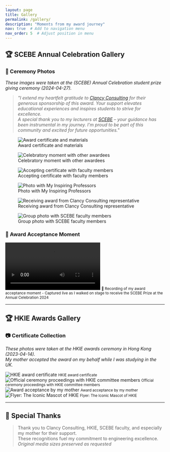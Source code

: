 ```yaml
---
layout: page
title: Gallery
permalink: /gallery/
description: "Moments from my award journey"
nav: true  # Add to navigation menu
nav_order: 5  # Adjust position in menu
---
```


## 🏆  SCEBE Annual Celebration Gallery

### 📸 Ceremony Photos
*These images were taken at the (SCEBE) Annual Celebration student prize giving ceremony (2024-04-27).*

> *"I extend my heartfelt gratitude to [Clancy Consulting](https://www.clancy.co.uk/) for their generous sponsorship of this award. Your support elevates educational experiences and inspires students to strive for excellence.*  
> *A special thank you to my lecturers at [SCEBE](https://www.gcu.ac.uk/scebe/) – your guidance has been instrumental in my journey. I'm proud to be part of this community and excited for future opportunities."*

<div class="row g-4 mt-4">
  <!-- Ceremony Photo 1 -->
 <div class="col-12 col-sm-6 col-lg-4">
    <figure>
      <img src="/assets/img/awards/scebe-1.jpg" 
           class="img-fluid rounded" 
           alt="Award certificate and materials">
      <figcaption class="mt-2 text-muted small">
        Award certificate and materials
      </figcaption>
    </figure>
  </div>

  <!-- Ceremony Photo 2 -->
  <div class="col-12 col-sm-6 col-lg-4">
    <figure>
      <img src="/assets/img/awards/scebe-5.jpg" 
           class="img-fluid rounded" 
           alt="Celebratory moment with other awardees">
      <figcaption class="mt-2 text-muted small">
        Celebratory moment with other awardees
      </figcaption>
    </figure>
  </div>

  <!-- Ceremony Photo 3 -->
  <div class="col-12 col-sm-6 col-lg-4">
    <figure>
      <img src="/assets/img/awards/scebe-3.jpg" 
           class="img-fluid rounded" 
           alt="Accepting certificate with faculty members">
      <figcaption class="mt-2 text-muted small">
        Accepting certificate with faculty members
      </figcaption>
    </figure>
  </div>

  <!-- Ceremony Photo 4 -->
  <div class="col-12 col-sm-6 col-lg-4">
    <figure>
      <img src="/assets/img/awards/scebe-4.jpg" 
           class="img-fluid rounded" 
           alt="Photo with My Inspiring Professors">
      <figcaption class="mt-2 text-muted small">
       Photo with My Inspiring Professors
      </figcaption>
    </figure>
  </div>

  <!-- Ceremony Photo 5 -->
  <div class="col-12 col-sm-6 col-lg-4">
    <figure>
      <img src="/assets/img/awards/scebe-2.jpg" 
           class="img-fluid rounded" 
           alt="Receiving award from Clancy Consulting representative">
      <figcaption class="mt-2 text-muted small">
        Receiving award from Clancy Consulting representative
      </figcaption>
    </figure>
  </div>
  
  <!-- Ceremony Photo 6 -->
  <div class="col-12 col-sm-6 col-lg-4">
    <figure>
      <img src="/assets/img/awards/scebe-6.jpg" 
           class="img-fluid rounded" 
           alt="Group photo with SCEBE faculty members">
      <figcaption class="mt-2 text-muted small">
        Group photo with SCEBE faculty members
      </figcaption>
    </figure>
  </div>
</div>

### 🎥 Award Acceptance Moment
<video controls style="max-width: 100%; height: auto;">
  <source src="/assets/video/awards/scebe-ceremony.mp4" type="video/mp4">
  Your browser does not support the video tag.
</video>
<small class="text-muted d-block mt-2">
  🎥 Recording of my award acceptance moment - Captured live as I walked on stage to receive the SCEBE Prize at the Annual Celebration 2024
</small>

---

## 🏆 HKIE Awards Gallery

### 📷 Certificate Collection
*These photos were taken at the HKIE awards ceremony in Hong Kong (2023-04-14).  
My mother accepted the award on my behalf while I was studying in the UK.*

<div class="row g-4">

<div class="col-lg-4 col-md-6 col-12">
  <img src="/assets/img/awards/hkie-1.jpg" alt="HKIE award certificate" class="img-fluid rounded shadow-sm" style="max-height: 500px; width: auto;">
  <small class="text-muted d-block mt-2 text-center">HKIE award certificate</small>
</div>

<div class="col-lg-4 col-md-6 col-12">
  <img src="/assets/img/awards/hkie-2.jpg" alt="Official ceremony proceedings with HKIE committee members" class="img-fluid rounded shadow-sm" style="max-height: 500px; width: auto;">
  <small class="text-muted d-block mt-2 text-center">Official ceremony proceedings with HKIE committee members</small>
</div>

<div class="col-lg-4 col-md-6 col-12">
  <img src="/assets/img/awards/hkie-3.jpg" alt="Award acceptance by my mother" class="img-fluid rounded shadow-sm" style="max-height: 500px; width: auto;">
  <small class="text-muted d-block mt-2 text-center">Award acceptance by my mother</small>
</div>

<div class="col-lg-4 col-md-6 col-12">
  <img src="/assets/img/awards/hkie-4.jpg" alt="Flyer: The Iconic Mascot of HKIE" class="img-fluid rounded shadow-sm" style="max-height: 500px; width: auto;">
  <small class="text-muted d-block mt-2 text-center">Flyer: The Iconic Mascot of HKIE</small>
</div>

</div>

---

## 💌 Special Thanks
> Thank you to Clancy Consulting, HKIE, SCEBE faculty, and especially my mother for their support.  
> These recognitions fuel my commitment to engineering excellence.  
> *Original media sizes preserved as requested*
